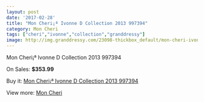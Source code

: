 ```yaml
---
layout: post
date: '2017-02-28'
title: "Mon Cheri¡ª Ivonne D Collection 2013 997394"
category: Mon Cheri
tags: ["cheri","ivonne","collection","granddressy"]
image: http://img.granddressy.com/23098-thickbox_default/mon-cheri-ivonne-d-collection-2013-997394.jpg
---
```

Mon Cheri¡ª Ivonne D Collection 2013 997394

On Sales: **$353.99**
<a href="https://www.granddressy.com/en/mon-cheri/22043-mon-cheri-ivonne-d-collection-2013-997394.html"><amp-img layout="responsive" width="600" height="600" src="//img.granddressy.com/23098-thickbox_default/mon-cheri-ivonne-d-collection-2013-997394.jpg" alt="Mon Cheri¡ª Ivonne D Collection 2013 997394 0" /></a>

Buy it: [Mon Cheri¡ª Ivonne D Collection 2013 997394](https://www.granddressy.com/en/mon-cheri/22043-mon-cheri-ivonne-d-collection-2013-997394.html "Mon Cheri¡ª Ivonne D Collection 2013 997394")

View more: [Mon Cheri](https://www.granddressy.com/en/232-mon-cheri "Mon Cheri")